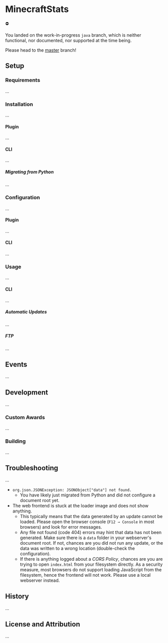 # MinecraftStats

:no_entry: 

You landed on the work-in-progress `java` branch, which is neither functional, nor documented, nor supported at the time being.

Please head to the [master](https://github.com/pdinklag/MinecraftStats) branch!

## Setup

### Requirements

&hellip;

### Installation

&hellip;

#### Plugin

&hellip;

#### CLI

&hellip;

##### Migrating from Python

&hellip;

### Configuration

&hellip;

#### Plugin

&hellip;

#### CLI

&hellip;

### Usage

&hellip;

#### CLI

&hellip;

##### Automatic Updates

&hellip;

##### FTP

&hellip;

## Events

&hellip;

## Development

&hellip;

### Custom Awards

&hellip;

### Building

&hellip;

## Troubleshooting

&hellip;

* `org.json.JSONException: JSONObject["data"] not found.`
  * You have likely just migrated from Python and did not configure a document root yet.
* The web frontend is stuck at the loader image and does not show anything.
  * This typically means that the data generated by an update cannot be loaded. Please open the browser console (`F12 → Console` in most browsers) and look for error messages.
  * Any file not found (code 404) errors may hint that data has not been generated. Make sure there is a `data` folder in your webserver's document root. If not, chances are you did not run any update, or the data was written to a wrong location (double-check the configuration).
  * If there is anything logged about a *CORS Policy*, chances are you are trying to open `index.html` from your filesystem directly. As a security measure, most browsers do not support loading JavaScript from the filesystem, hence the frontend will not work. Please use a local webserver instead.

## History

&hellip;

## License and Attribution

&hellip;

